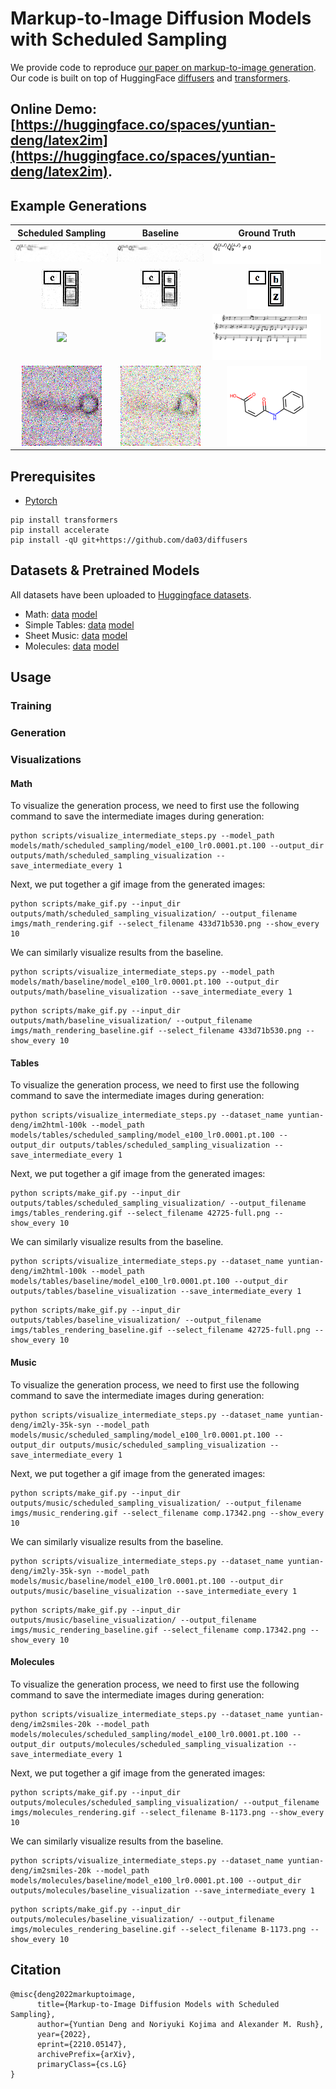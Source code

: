 # Markup-to-Image Diffusion Models with Scheduled Sampling

We provide code to reproduce [our paper on markup-to-image generation](https://arxiv.org/pdf/2210.05147.pdf). Our code is built on top of HuggingFace [diffusers](https://github.com/huggingface/diffusers) and [transformers](https://github.com/huggingface/transformers).

## Online Demo: [https://huggingface.co/spaces/yuntian-deng/latex2im](https://huggingface.co/spaces/yuntian-deng/latex2im).

## Example Generations

Scheduled Sampling            |   Baseline                              |        Ground Truth      |
:----------------------------:|:---------------------------------------:|:------------------------:|
![](imgs/math_rendering.gif)  |  ![](imgs/math_rendering_baseline.gif)  | ![](imgs/433d71b530.png) |
![](imgs/tables_rendering.gif)|  ![](imgs/tables_rendering_baseline.gif)| ![](imgs/42725-full.png) |
![](imgs/music_rendering.gif) |  ![](imgs/music_rendering_baseline.gif) | ![](imgs/comp.17342.png) |
![](imgs/molecules_rendering.gif)|  ![](imgs/molecules_rendering_baseline.gif)| ![](imgs/B-1173.png) |

## Prerequisites

* [Pytorch](https://pytorch.org/get-started/locally/)

```
pip install transformers
pip install accelerate
pip install -qU git+https://github.com/da03/diffusers
```

## Datasets & Pretrained Models

All datasets have been uploaded to [Huggingface datasets](https://huggingface.co/yuntian-deng).

* Math: [data]() [model]()
* Simple Tables: [data]() [model]()
* Sheet Music: [data]() [model]()
* Molecules: [data]() [model]()

## Usage

### Training


### Generation

### Visualizations

#### Math

To visualize the generation process, we need to first use the following command to save the intermediate images during generation:

```
python scripts/visualize_intermediate_steps.py --model_path models/math/scheduled_sampling/model_e100_lr0.0001.pt.100 --output_dir outputs/math/scheduled_sampling_visualization --save_intermediate_every 1
```

Next, we put together a gif image from the generated images:

```
python scripts/make_gif.py --input_dir outputs/math/scheduled_sampling_visualization/ --output_filename imgs/math_rendering.gif --select_filename 433d71b530.png --show_every 10
```

We can similarly visualize results from the baseline.

```
python scripts/visualize_intermediate_steps.py --model_path models/math/baseline/model_e100_lr0.0001.pt.100 --output_dir outputs/math/baseline_visualization --save_intermediate_every 1
```

```
python scripts/make_gif.py --input_dir outputs/math/baseline_visualization/ --output_filename imgs/math_rendering_baseline.gif --select_filename 433d71b530.png --show_every 10
```

#### Tables

To visualize the generation process, we need to first use the following command to save the intermediate images during generation:

```
python scripts/visualize_intermediate_steps.py --dataset_name yuntian-deng/im2html-100k --model_path models/tables/scheduled_sampling/model_e100_lr0.0001.pt.100 --output_dir outputs/tables/scheduled_sampling_visualization --save_intermediate_every 1
```

Next, we put together a gif image from the generated images:

```
python scripts/make_gif.py --input_dir outputs/tables/scheduled_sampling_visualization/ --output_filename imgs/tables_rendering.gif --select_filename 42725-full.png --show_every 10
```

We can similarly visualize results from the baseline.

```
python scripts/visualize_intermediate_steps.py --dataset_name yuntian-deng/im2html-100k --model_path models/tables/baseline/model_e100_lr0.0001.pt.100 --output_dir outputs/tables/baseline_visualization --save_intermediate_every 1
```

```
python scripts/make_gif.py --input_dir outputs/tables/baseline_visualization/ --output_filename imgs/tables_rendering_baseline.gif --select_filename 42725-full.png --show_every 10
```

#### Music

To visualize the generation process, we need to first use the following command to save the intermediate images during generation:

```
python scripts/visualize_intermediate_steps.py --dataset_name yuntian-deng/im2ly-35k-syn --model_path models/music/scheduled_sampling/model_e100_lr0.0001.pt.100 --output_dir outputs/music/scheduled_sampling_visualization --save_intermediate_every 1
```

Next, we put together a gif image from the generated images:

```
python scripts/make_gif.py --input_dir outputs/music/scheduled_sampling_visualization/ --output_filename imgs/music_rendering.gif --select_filename comp.17342.png --show_every 10
```

We can similarly visualize results from the baseline.

```
python scripts/visualize_intermediate_steps.py --dataset_name yuntian-deng/im2ly-35k-syn --model_path models/music/baseline/model_e100_lr0.0001.pt.100 --output_dir outputs/music/baseline_visualization --save_intermediate_every 1
```

```
python scripts/make_gif.py --input_dir outputs/music/baseline_visualization/ --output_filename imgs/music_rendering_baseline.gif --select_filename comp.17342.png --show_every 10
```

#### Molecules

To visualize the generation process, we need to first use the following command to save the intermediate images during generation:

```
python scripts/visualize_intermediate_steps.py --dataset_name yuntian-deng/im2smiles-20k --model_path models/molecules/scheduled_sampling/model_e100_lr0.0001.pt.100 --output_dir outputs/molecules/scheduled_sampling_visualization --save_intermediate_every 1
```

Next, we put together a gif image from the generated images:

```
python scripts/make_gif.py --input_dir outputs/molecules/scheduled_sampling_visualization/ --output_filename imgs/molecules_rendering.gif --select_filename B-1173.png --show_every 10
```

We can similarly visualize results from the baseline.

```
python scripts/visualize_intermediate_steps.py --dataset_name yuntian-deng/im2smiles-20k --model_path models/molecules/baseline/model_e100_lr0.0001.pt.100 --output_dir outputs/molecules/baseline_visualization --save_intermediate_every 1
```

```
python scripts/make_gif.py --input_dir outputs/molecules/baseline_visualization/ --output_filename imgs/molecules_rendering_baseline.gif --select_filename B-1173.png --show_every 10
```

## Citation

```
@misc{deng2022markuptoimage,
      title={Markup-to-Image Diffusion Models with Scheduled Sampling}, 
      author={Yuntian Deng and Noriyuki Kojima and Alexander M. Rush},
      year={2022},
      eprint={2210.05147},
      archivePrefix={arXiv},
      primaryClass={cs.LG}
}
```
